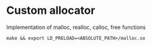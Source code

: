 # Custom allocator
Implementation of malloc, realloc, calloc, free functions 

`make && export LD_PRELOAD=<ABSOLUTE_PATH>/malloc.so`

